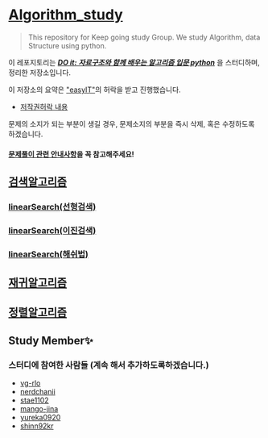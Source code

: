 # [Algorithm_study](https://github.com/narongchan/Algorithm_study)

>This repository for Keep going study Group. We study Algorithm, data Structure using python. 

이 레포지토리는 ***[DO it: 자료구조와 함께 배우는 알고리즘 입문 python](https://github.com/easyIT/doit_dsalgo_with_python)*** 을 스터디하며, 정리한 저장소입니다.

이 저장소의 요약은 ["easyIT"]("https://github.com/easyIT)의 허락을 받고 진행했습니다.
- [저작권허락 내용]("https://github.com/easysIT/doit_dsalgo_with_python/issues/2")

문제의 소지가 되는 부분이 생길 경우, 문제소지의 부분을 즉시 삭제, 혹은 수정하도록 하겠습니다.

#### [문제풀이 관련 안내사항](code/CODE_README.md "문제풀이 관련 안내사항")을 꼭 참고해주세요!

## [검색알고리즘](검색알고리즘/)
### [linearSearch(선형검색)](검색알고리즘/linearSearch.md)



### [linearSearch(이진검색)](검색알고리즘/binarySearch.md)
### [linearSearch(해쉬법)](검색알고리즘/hashSearch.md)


## [재귀알고리즘](재귀알고리즘/재귀알고리즘.md)

## [정렬알고리즘](정렬알고리즘/정렬알고리즘.md)


## Study Member✨
### **스터디에 참여한 사람들** (계속 해서 추가하도록하겠습니다.)


- [vg-rlo](https://www.github.com/vg-rlo "vg-rlo의 Github")
- [nerdchanii](https://www.github.com/vg-rlo "narongchan의 Github")
- [stae1102](https://www.github.com/stae1102 "stae1102의 Github")
- [mango-jina](https://www.github.com/mango-jina "puro의 Github")
- [yureka0920](https://www.github.com/yureka0920 "yereka0920의 Github")
- [shinn92kr](https://www.github.com/shinn92kr "shinn92kr Github")
